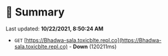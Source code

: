 # 📖 Summary
Last updated: **10/22/2021, 8:50:24 AM**

- `GET` [https://Bhadwa-sala.toxicblte.repl.co](https://Bhadwa-sala.toxicblte.repl.co) - **Down** (120211ms)
